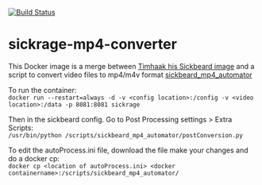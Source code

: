 [![Build Status](https://travis-ci.org/FrankGNL/sickrage-mp4-converter.svg?branch=master)](https://travis-ci.org/FrankGNL/sickrage-mp4-converter)

# sickrage-mp4-converter

This Docker image is a merge between [Timhaak his Sickbeard image](https://hub.docker.com/r/timhaak/sickrage/) and a script to convert video files to mp4/m4v format [sickbeard_mp4_automator](https://github.com/mdhiggins/sickbeard_mp4_automator/)

To run the container:<br>
```docker run --restart=always -d -v <config location>:/config -v <video location>:/data -p 8081:8081 sickrage```

Then in the sickbeard config. Go to Post Processing settings > Extra Scripts:<br>
```/usr/bin/python /scripts/sickbeard_mp4_automator/postConversion.py```

To edit the autoProcess.ini file, download the file make your changes and do a docker cp:<br>
```docker cp <location of autoProcess.ini> <docker containername>:/scripts/sickbeard_mp4_automator/```
